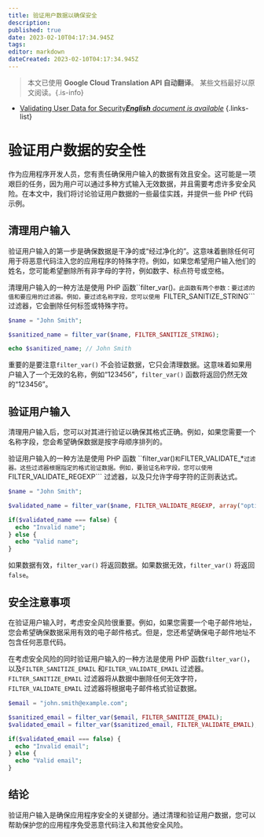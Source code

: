 ```yaml
---
title: 验证用户数据以确保安全
description: 
published: true
date: 2023-02-10T04:17:34.945Z
tags: 
editor: markdown
dateCreated: 2023-02-10T04:17:34.945Z
---
```


> 本文已使用 **Google Cloud Translation API 自动翻译**。
某些文档最好以原文阅读。{.is-info}



- [Validating User Data for Security***English** document is available*](/en/Knowledge-base/Backend/validating-user-data-for-security)
{.links-list}


# 验证用户数据的安全性

作为应用程序开发人员，您有责任确保用户输入的数据有效且安全。这可能是一项艰巨的任务，因为用户可以通过多种方式输入无效数据，并且需要考虑许多安全风险。在本文中，我们将讨论验证用户数据的一些最佳实践，并提供一些 PHP 代码示例。

## 清理用户输入

验证用户输入的第一步是确保数据是干净的或“经过净化的”。这意味着删除任何可用于将恶意代码注入您的应用程序的特殊字符。例如，如果您希望用户输入他们的姓名，您可能希望删除所有非字母的字符，例如数字、标点符号或空格。

清理用户输入的一种方法是使用 PHP 函数``filter_var()```。此函数有两个参数：要过滤的值和要应用的过滤器。例如，要过滤名称字段，您可以使用 ```FILTER_SANITIZE_STRING``` 过滤器，它会删除任何标签或特殊字符。

```php
$name = "John Smith";

$sanitized_name = filter_var($name, FILTER_SANITIZE_STRING);

echo $sanitized_name; // John Smith
```

重要的是要注意```filter_var()``` 不会验证数据，它只会清理数据。这意味着如果用户输入了一个无效的名称，例如“123456”，```filter_var()``` 函数将返回仍然无效的“123456”。

## 验证用户输入

清理用户输入后，您可以对其进行验证以确保其格式正确。例如，如果您需要一个名称字段，您会希望确保数据是按字母顺序排列的。

验证用户输入的一种方法是使用 PHP 函数 ``filter_var()``` 和 ```FILTER_VALIDATE_*``` 过滤器。这些过滤器根据指定的格式验证数据。例如，要验证名称字段，您可以使用 ```FILTER_VALIDATE_REGEXP``` 过滤器，以及只允许字母字符的正则表达式。

```php
$name = "John Smith";

$validated_name = filter_var($name, FILTER_VALIDATE_REGEXP, array("options"=>array("regexp"=>"/^[a-zA-Z]+$/")));

if($validated_name === false) {
  echo "Invalid name";
} else {
  echo "Valid name";
}
```

如果数据有效，```filter_var()``` 将返回数据。如果数据无效，```filter_var()``` 将返回```false```。

## 安全注意事项

在验证用户输入时，考虑安全风险很重要。例如，如果您需要一个电子邮件地址，您会希望确保数据采用有效的电子邮件格式。但是，您还希望确保电子邮件地址不包含任何恶意代码。

在考虑安全风险的同时验证用户输入的一种方法是使用 PHP 函数```filter_var()```，以及```FILTER_SANITIZE_EMAIL``` 和```FILTER_VALIDATE_EMAIL``` 过滤器。 ```FILTER_SANITIZE_EMAIL``` 过滤器将从数据中删除任何无效字符，```FILTER_VALIDATE_EMAIL``` 过滤器将根据电子邮件格式验证数据。

```php
$email = "john.smith@example.com";

$sanitized_email = filter_var($email, FILTER_SANITIZE_EMAIL);
$validated_email = filter_var($sanitized_email, FILTER_VALIDATE_EMAIL);

if($validated_email === false) {
  echo "Invalid email";
} else {
  echo "Valid email";
}
```

## 结论

验证用户输入是确保应用程序安全的关键部分。通过清理和验证用户数据，您可以帮助保护您的应用程序免受恶意代码注入和其他安全风险。